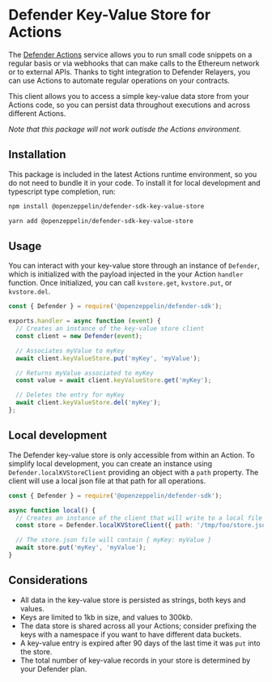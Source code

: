# Defender Key-Value Store for Actions

The [Defender Actions](https://docs.openzeppelin.com/defender/v2/module/actions) service allows you to run small code snippets on a regular basis or via webhooks that can make calls to the Ethereum network or to external APIs. Thanks to tight integration to Defender Relayers, you can use Actions to automate regular operations on your contracts.

This client allows you to access a simple key-value data store from your Actions code, so you can persist data throughout executions and across different Actions.

_Note that this package will not work outisde the Actions environment._

## Installation

This package is included in the latest Actions runtime environment, so you do not need to bundle it in your code. To install it for local development and typescript type completion, run:

```bash
npm install @openzeppelin/defender-sdk-key-value-store
```

```bash
yarn add @openzeppelin/defender-sdk-key-value-store
```

## Usage

You can interact with your key-value store through an instance of `Defender`, which is initialized with the payload injected in the your Action `handler` function. Once initialized, you can call `kvstore.get`, `kvstore.put`, or `kvstore.del`.

```js
const { Defender } = require('@openzeppelin/defender-sdk');

exports.handler = async function (event) {
  // Creates an instance of the key-value store client
  const client = new Defender(event);

  // Associates myValue to myKey
  await client.keyValueStore.put('myKey', 'myValue');

  // Returns myValue associated to myKey
  const value = await client.keyValueStore.get('myKey');

  // Deletes the entry for myKey
  await client.keyValueStore.del('myKey');
};
```

## Local development

The Defender key-value store is only accessible from within an Action. To simplify local development, you can create an instance using `Defender.localKVStoreClient` providing an object with a `path` property. The client will use a local json file at that path for all operations.

```js
const { Defender } = require('@openzeppelin/defender-sdk');

async function local() {
  // Creates an instance of the client that will write to a local file
  const store = Defender.localKVStoreClient({ path: '/tmp/foo/store.json' });

  // The store.json file will contain { myKey: myValue }
  await store.put('myKey', 'myValue');
}
```

## Considerations

- All data in the key-value store is persisted as strings, both keys and values.
- Keys are limited to 1kb in size, and values to 300kb.
- The data store is shared across all your Actions; consider prefixing the keys with a namespace if you want to have different data buckets.
- A key-value entry is expired after 90 days of the last time it was `put` into the store.
- The total number of key-value records in your store is determined by your Defender plan.
